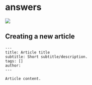 # answers

![](https://github.com/cannabisanswers/answers/workflows/.github/workflows/publish.yml/badge.svg)

## Creating a new article

```
---
title: Article title
subtitle: Short subtitle/description.
tags: []
author:
---

Article content.
```
